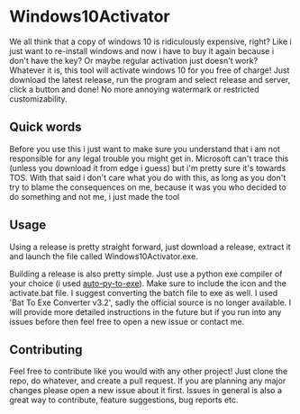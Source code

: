 # Windows10Activator

We all think that a copy of windows 10 is ridiculously expensive, right? Like i just want to re-install windows and now i have to buy it again because i don't have the key?
Or maybe regular activation just doesn't work? Whatever it is, this tool will activate windows 10 for you free of charge! Just download the latest release, run the program
and select release and server, click a button and done! No more annoying watermark or restricted customizability.

## Quick words

Before you use this i just want to make sure you understand that i am not responsible for any legal trouble you might get in. Microsoft can't trace this (unless you
download it from edge i guess) but i'm pretty sure it's towards TOS. With that said i don't care what you do with this, as long as you don't try to blame the consequences
on me, because it was you who decided to do something and not me, i just made the tool

## Usage

Using a release is pretty straight forward, just download a release, extract it and launch the file called Windows10Activator.exe.

Building a release is also pretty simple. Just use a python exe compiler of your choice (i used [auto-py-to-exe](https://github.com/brentvollebregt/auto-py-to-exe)). Make sure to include the icon and the activate.bat file.
I suggest converting the batch file to exe as well. I used 'Bat To Exe Converter v3.2', sadly the official source is no longer available.
I will provide more detailed instructions in the future but if you run into any issues before then feel free to open a new issue or contact me.

## Contributing

Feel free to contribute like you would with any other project! Just clone the repo, do whatever, and create a pull request. If you are planning any major changes please
open a new issue about it first. Issues in general is also a great way to contribute, feature suggestions, bug reports etc.
